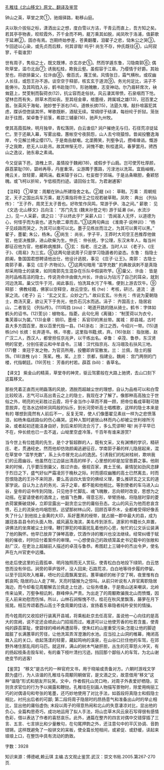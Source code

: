 [孔稚珪《北山移文》原文、翻译及鉴赏](https://www.vrrw.net/wx/14085.html)

钟山之英，草堂之灵①，驰烟驿路，勒移山庭。

夫以耿介拔俗之标，潇洒出尘之想，度白雪以方洁，干青云而直上，吾方知之矣。若其亭亭物表，皎皎霞外，芥千金而不眄，屣万乘其如脱，闻凤吹于洛浦，值薪歌于延濑②，固亦有焉。岂期终始参差，苍黄翻覆，泪翟子之悲，恸朱公之哭③。乍回迹以心染，或先贞而后黩，何其谬哉! 呜乎! 尚生不存，仲氏既往④，山阿寂寥，千载谁赏!

世有周子，隽俗之士，既文既博，亦玄亦史⑤。然而学遁东鲁，习隐南郭⑥; 偶吹草堂，滥巾北岳⑦; 诱我松桂，欺我云壑。虽假容于江皋。乃缨情于好爵。其始至也，将欲排巢父，拉许由⑧，傲百氏，蔑王侯。风情张日，霜气横秋。或叹幽人长往，或怨王孙不游。谈空空于释部，核玄玄于道流⑨。务光何足比，涓子不能俦⑩。及其鸣驺入谷，鹤书赴陇(11)，形驰魄散，志变神动。尔乃眉轩席次，袂耸筵上，焚芰制而裂荷衣(12)，抗尘容而走俗状。风云凄其带愤，石泉咽而下怆。望林峦而有失，顾草木而如丧。至其纽金章，绾墨绶，跨属城之雄(13)，冠百里之首。张英风于海甸，驰妙誉于浙右(14)。道帙长摈(15)，法筵久埋。敲扑喧嚣犯其虑，牒诉倥偬装其怀。琴歌既断，酒赋无续。常绸缪于结课，每纷纶于折狱。笼张赵于往图，架卓鲁于前箓，希踪三辅豪(16)，驰声九州牧。

使其高霞孤映，明月独举，青松落阴，白云谁侣? 涧户摧绝无与归，石径荒凉徒延伫。至于还飙入幕，写雾出楹，蕙帐空兮夜鹄怨，山人去兮晓猿惊。昔闻投簪逸海岸，今见解兰缚尘缨(17)。于是南岳献嘲。北垄腾笑，列壑争讥，攒峰竦诮。慨游子之我欺，悲无人以赴吊。故其林惭无尽，涧愧不歇; 秋桂遣风，春萝罢月。骋西山之逸议，驰东皋之素谒。

今又促装下邑，浪栧上京，虽情投于魏阙(18)，或假步于山扃。岂可使芳杜厚颜，薜荔蒙耻(19)，碧岭再辱，丹崖重滓。尘游躅于蕙路，污渌池以洗耳。宜扃岫幌，掩云关，敛轻雾，藏鸣湍。截来辕于谷口，杜妄辔于郊端。于是丛条瞋胆，叠颖怒魄。或飞柯以折轮，乍低枝而扫迹。请回俗士驾，为君谢逋客!



【注释】 ①草堂：周颙在钟山所建隐舍之名。②屣 (xi)： 草鞋。万乘： 周朝规定，天子之国出兵车万乘，屣万乘指将帝王之位视若破草鞋。凤吹： 典出 《列仙传》： “王子乔，周灵王太子晋也。好吹笙作凤鸣，常游于伊、洛之间。” 薪歌： 见 《文选·北山移文》吕向注： “苏门先生 (魏末孙登之号) 游于延濑 (lai，水流沙上)，见一人采薪，谓之曰：‘子以终此乎?’ 采薪人曰： ‘吾闻圣人无怀，以道德为心，何怪乎而为哀也。’ 道为歌二章而去。”③这两句典出 《淮南子·说林训》： “杨子见歧路而哭之，为其可以南可以北。墨子见练丝而泣之，为其可以黄可以黑。” 翟子，墨翟; 朱公，杨朱。④尚生： 尚长，字子平，王莽时大司空王邑推荐他做官，他坚决推辞，进山砍柴为生。仲氏： 仲长统，字公理，东汉末年人，每当州郡征召他为官，他都称病推辞。⑤玄： 指老、庄之道。当时人以 《老子》、《庄子》、《周易》为三玄。⑥这两句是说周子只是学习隐遁者的姿态。东鲁： 指隐士颜阖，鲁国国君想聘请他出仕，他设计逃脱，事见 《庄子·让王》。南郭： 古隐士南郭子綦，事见《庄子·齐物论》。⑦这两句暗用 “滥竽充数” 的典故讽刺不是真隐却采用隐士的装束，如同南郭先生混杂在乐队中假装吹竽。⑧巢父、许由： 皆是尧时品格高洁的隐士。传说尧命许由做九州长，许由认为玷污了自己的耳朵，就到河边洗耳。巢父饮牛于河，闻此事后，怕洗耳水污了牛嘴，便到上游去饮牛。⑨释部： 佛教经籍，佛家以空释空，故云空空。核 (he)： 考核，研讨。道流： 道家之流。《老子》云： “玄之又玄，众妙之门。” 故曰玄玄。⑩务光： 传说为夏朝隐士，商汤灭夏，欲让天下于务光，他负石沉水而逃。涓子： 齐国高士，隐居宕山，二者皆见 《列仙传》。(11)鸣驺 (zou)： 喝道开路的随从骑士。鹤书：字体如鹤头的诏书。(12)芰(ji)：植物名，指菱。此句化用《离骚》： “制芰荷以为衣兮，集芙蓉以为裳。”(13)金章：铜印。墨绶： 系官印的黑丝带。属城： 即县城，古时县大多方圆百里，故以百里代指一县。(14)浙右： 浙江之西，今绍兴一带。(15)道帙(zhi) 长摈：长弃道书。帙，书套，这里指书籍;摈，弃。(16)张赵： 指张敞、赵广汉二人，西汉人，都曾担任京兆尹，以干练出名。卓鲁： 卓茂、鲁恭，东汉贤明的官吏，分别任密云和中牟县令。三辅：汉代指京兆、左冯翊及右扶风三地。(17)簪： 束冠于发之物，为官员所用，投簪即弃官散发。兰： 兰佩，隐士的服饰。(18)浪栧 (yi)： 荡桨。栧，桨。上京： 京都，指建业。魏阙： 宫门两侧的门楼，代指朝廷。(19)芳杜： 芳香的村若。薜荔 (bili)： 香草名。

【译文】 紫金山的精英，草堂寺的神灵，驱云驾雾般在大路上驰骋，去山口刻下这篇移文。

那些凭着正直而光明磊落的风貌，洒脱而超越尘世的理想，自认为品格可以和白雪比较皎洁，志气可以高出青云之上的隐士，我现在才了解了。像那种高高独立于世俗之外，明亮的光彩胜过云霞，将千金当作小草而不屑一顾，把帝位看成草鞋可随意脱弃，在洛水边倾听凤鸣般的仙乐，到长河旁听高士唱樵歌，这样的隐士本来是有的 哪想到竟然有人前后不一，反复无常，使人们像墨翟见素丝一样为之悲愤落泪，如杨朱临歧路似的伤心痛哭。这种人暂时避居山林而内心却被尘世利禄所污染，或者起初还能洁身自好，到后来却同流合污了，多么荒谬啊! 唉! 尚子平早已不在，仲长统也已一去不返，山坳里空虚冷落，千百年有谁来游赏?

当今世上有位姓周的先生，是个才智超群的人，既有文采，又有渊博的学识，精研庄、老，贯通经史。然而他却仿效颜阖逃避征召，学南郭子綦的样儿隐居起来，混在草堂中 “滥竽充数”，系上头巾冒充北山的逸民。引诱我们的松树桂树，欺哄我们的云霞幽谷。他虽然在江边装出清高的样子，心里想的却是加官晋爵之事。他刚来的时候，几乎要压倒巢父，胜过许由，傲视百家，粪土王侯。豪情犹如劲风恣肆于烈日之下，盛气好似严霜凌厉于晚秋之际。时而感叹幽雅的高士已然离去，时而怨恨隐逸的王孙不来同游，要么高谈四大皆空的佛经义理，要么推研玄之又玄的道家学说。自认为上古的务光、涓子之辈，都不能和他相比。等到使者的车马进入山谷，皇帝的诏书传到冈陇，只见他手忙脚乱、魂飞魄散，志向顿时改变，思想为之动摇。在宴请使者的酒席上，他眉飞色舞，得意忘形，举臂扬袖，将隐居时穿的菱衣荷裳撕破烧掉，立即显露出一副贪恋尘世的庸俗丑态。北山的风云为他而悲哀含愤，石上的流泉也呜咽怨怒。远望那树林山冈，回顾百草乔木，全都难受得好像丢失了什么! 到他挂上金黄的大印，系好墨黑的绶带，就占据一郡中最大的县，成为雄冠各县县令的头面人物，威风遍及海滨，美名传到浙东。道家的书籍长久弃置，讲佛法的坐席被尘土封埋。鞭打罪犯的喧嚣扰乱着他的心思，匆忙的公文诉讼装满了他的胸怀。他早已放弃了弹琴高歌，饮酒作诗的雅兴也没法继续。经常纠缠于赋税的催收，时时应付着案件的审理。一心想使自己的政绩笼盖史书记载中的张敞和赵广汉，在吏治上超越前人描述的卓茂与鲁恭。希图赶上三辅中的杰出令尹，使名声在九州官吏中远播。

他走后使这里的云霞孤单、明月独照而无人赏玩，使青松白白地投下绿阴，白云悠悠而没有伴侣。涧旁的草庐毁坏，没人回来; 石路荒凉，白白地等待步履的停留。以至于回风吹入帷幕，喷吐的云霞飘离堂前。蕙草编织的帐子空了啊，夜里惟有白鹤哀鸣; 隐居的山人走了啊，天亮时猿猴为之惊叫。从前只听说有人弃官离职隐居海边，而今却看见周颙解去兰佩走上仕途，让俗务缠身。于是南山送来嘲讽，北岭传来讪笑，万壑争相讥刺，群峰伸头严责。为出走了的周颙欺骗我北山而愤慨，因无人前来劝慰而伤悼。所以，山林石涧惭愧不尽，桂花在秋风里飘落，藤萝在月下摇晃。相互传颂着西山高士不食周粟的佳话，宣扬着东皋隐者纯朴安贫的情操。

而今姓周的又收拾好行装离开县城，将乘船赴京去任高官，虽说他一心向往的是高大的宫阙，说不定还会顺此山门招摇而过。难道可以让他使芳香的杜若含羞，使青纯的薜荔蒙耻，使碧绿的峰岭再遭屈辱，使朱红的山崖重受污染;怎能让他的脚迹踏脏了长满蕙草的芳径，让他洗耳弄浑澄澈的水池。应当拉上山洞的帷幕，掩闭高耸入云的关口，收起荡漾的轻雾，藏起鸣响的溪泉，在山谷口拦住他的车驾，在郊野外堵住那乱闯的马匹。就这样，满山的树木气破肝胆，丛生的花草怒火冲天，有的扬起枝条击毁车轮，有的垂下枝叶清扫污迹。挡回那个鄙俗人的车驾，为北山谢绝变节的逃客!

【鉴赏】 “移文”是古代的一种官府文书，用于晓喻或责备对方。六朝时游戏文学颇为盛行，为人诙谐的孔稚珪与周颙同朝做官，是文酒之交，故意借用“移文”这种“谐隐”形式和朋友开玩笑。文中，作者假托山灵口吻，对周子外表爱好栖隐，实则贪求官位的行为予以揭露和鞭挞。孔稚珪在刻画人物描写景物时，除爱用绚丽工巧的对偶语句和夸张的笔墨，还巧妙地使用了对比手法，如首段将真隐士和假隐士相比，衬托出后者的可鄙; 第二段将周子隐居时的昂扬意气和准备出山时的举止相比，显出他的庸俗虚伪; 末段以周子的得意热闹和北山的失意凄凉对比，显出他的负心。全篇构思奇巧，成功地运用了拟人手法，将山峦草木风云泉石写得很有感情色彩，借以表达了作者的喜怒哀乐。此外，通篇在整齐的四言对偶中交错穿插了三言、五言、七言排比和少量散句，在句尾押韵之外，还注意句中的平仄协调、音韵铿锵。这样既避免了一般骈文的呆板，使全篇长短相间，或紧促、或舒缓，读起来琅琅上口，在整饬中具有流动的韵致。

字数：3928

知识来源：傅德岷,赖云琪 主编.古文观止鉴赏.武汉：崇文书局.2005.第267-270页.

